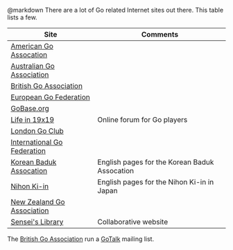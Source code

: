 @markdown
There are a lot of Go related Internet sites out there. This table lists
a few.

|Site|Comments|
|-|-|
|[American Go Assocation](https://www.usgo.org/)|
|[Australian Go Association](https://australiango.asn.au)|
|[British Go Association](https://www.britgo.org)|
|[European Go Federation](https://www.eurogofed.org)|
|[GoBase.org](https://gobase.org/)|
|[Life in 19x19](https://lifein19x19.com)|Online forum for Go players|
|[London Go Club](https://londongo.club)|
|[International Go Federation](https://www.intergofed.org)|
|[Korean Baduk Assocation](http://english.baduk.or.kr)|English pages for the Korean Baduk Assocation|
|[Nihon Ki-in](https://www.nihonkiin.or.jp/english/)|English pages for the Nihon Ki-in in Japan|
|[New Zealand Go Association](https://go.org.nz)|
|[Sensei's Library](https://senseis.xmp.net/)|Collaborative website|

The [British Go Association](https://www.britgo.org/) run a [GoTalk](http://lists.britgo.org/cgi-bin/mailman/listinfo/gotalk) mailing list.
